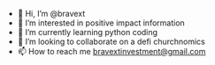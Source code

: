 - 👋 Hi, I’m @bravext
- 👀 I’m interested in positive impact information
- 🌱 I’m currently learning python coding
- 💞️ I’m looking to collaborate on a defi churchnomics
- 📫 How to reach me bravextinvestment@gmail.com

<!---
swovextimm/swovextimm is a ✨ special ✨ repository because its `README.md` (this file) appears on your GitHub profile.
You can click the Preview link to take a look at your changes.
--->
